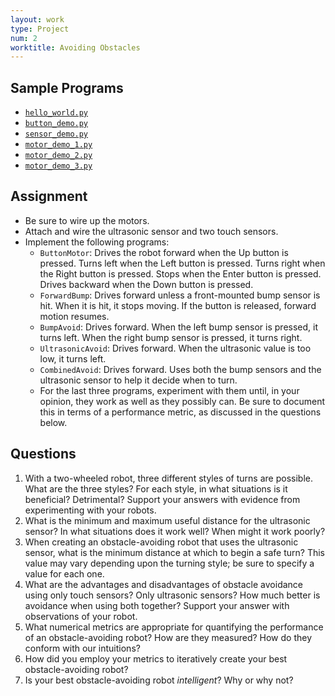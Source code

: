 ```yaml
---
layout: work
type: Project
num: 2
worktitle: Avoiding Obstacles
---
```


## Sample Programs
* [`hello_world.py`]({{site.baseurl}}/assets/programs/hello_world.py)
* [`button_demo.py`]({{site.baseurl}}/assets/programs/button_demo.py)
* [`sensor_demo.py`]({{site.baseurl}}/assets/programs/sensor_demo.py)
* [`motor_demo_1.py`]({{site.baseurl}}/assets/programs/motor_demo_1.py)
* [`motor_demo_2.py`]({{site.baseurl}}/assets/programs/motor_demo_2.py)
* [`motor_demo_3.py`]({{site.baseurl}}/assets/programs/motor_demo_3.py)

## Assignment

* Be sure to wire up the motors.
* Attach and wire the ultrasonic sensor and two touch sensors.
* Implement the following programs: 
  * `ButtonMotor`: Drives the robot forward when the Up button is pressed. Turns left when the Left button is pressed. Turns right when the Right button is pressed. Stops when the Enter button is pressed. Drives backward when the Down button is pressed.
  * `ForwardBump`: Drives forward unless a front-mounted bump sensor is hit. When it is hit, it stops moving. If the button is released, forward motion resumes.
  * `BumpAvoid`: Drives forward. When the left bump sensor is pressed, it turns left. When the right bump sensor is pressed, it turns right.
  * `UltrasonicAvoid`: Drives forward. When the ultrasonic value is too low, it turns left.
  * `CombinedAvoid`: Drives forward. Uses both the bump sensors and the ultrasonic sensor to help it decide when to turn.
  * For the last three programs, experiment with them until, in your opinion, they work as well as they possibly can. Be sure to document this in terms of a performance metric, as discussed in the questions below.

## Questions

1. With a two-wheeled robot, three different styles of turns are possible. What are the three styles? For each style, in what situations is it beneficial? Detrimental? Support your answers with evidence from experimenting with your robots.
2. What is the minimum and maximum useful distance for the ultrasonic sensor? In what situations does it work well? When might it work poorly?
3. When creating an obstacle-avoiding robot that uses the ultrasonic sensor, what is the minimum distance at which to begin a safe turn? This value may vary depending upon the turning style; be sure to specify a value for each one.
4. What are the advantages and disadvantages of obstacle avoidance using only touch sensors? Only ultrasonic sensors? How much better is avoidance when using both together? Support your answer with observations of your robot.
5. What numerical metrics are appropriate for quantifying the performance of an obstacle-avoiding robot? How are they measured? How do they conform with our intuitions?
6. How did you employ your metrics to iteratively create your best obstacle-avoiding robot?
7. Is your best obstacle-avoiding robot *intelligent*? Why or why not?


